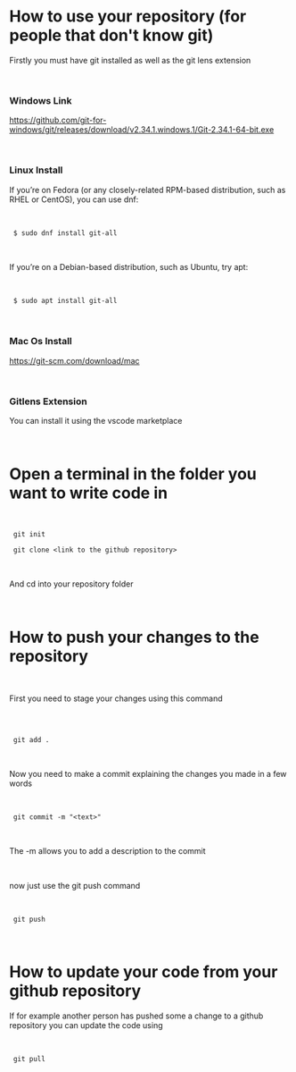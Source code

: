 
# How to use your repository (for people that don't know git)

Firstly you must have git installed as well as the git lens extension

<br>

### **Windows Link**

https://github.com/git-for-windows/git/releases/download/v2.34.1.windows.1/Git-2.34.1-64-bit.exe


<br>

### **Linux Install**

If you’re on Fedora (or any closely-related RPM-based distribution, such as RHEL or CentOS), you can use dnf:

<br>

```bash
 $ sudo dnf install git-all
```

<br>

If you’re on a Debian-based distribution, such as Ubuntu, try apt:

<br>

```bash
 $ sudo apt install git-all
```

<br>

### **Mac Os Install**

https://git-scm.com/download/mac

<br>

### **Gitlens Extension**

You can install it using the vscode marketplace

<br>

# Open a terminal in the folder you want to write code in

<br>

```shell
 git init

 git clone <link to the github repository>

```

<br>

And cd into your repository folder

<br>

# How to push your changes to the repository

<br>

First you need to stage your changes using this command

<br>

```shell

 git add .

```

<br>

Now you need to make a commit explaining the changes you made
in a few words

<br>

```shell
 git commit -m "<text>"
```

<br>

The -m allows you to add a description to the commit

<br>

now just use the git push command

<br>

```
 git push
```

<br>

# How to update your code from your github repository

If for example another person has pushed some a change to a github repository you can update the code using

<br>

```shell
 git pull
 ```

